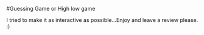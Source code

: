 #Guessing Game or High low game 

I tried to make it as interactive as possible...Enjoy and leave a review please. :)